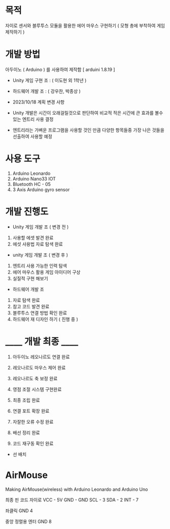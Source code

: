 # 목적
자이로 센서와 블루투스 모듈을 활용한 에어 마우스 구현하기 ( 모형 총에 부착하여 게임 제작하기 )


# 개발 방법
아두이노 ( Arduino ) 를 사용하여 제작함 [ arduini 1.8.19 ]
- Unity 게임 구현 조 : ( 이도현 외 1학년 )
- 하드웨어 개발 조 : ( 강우찬, 박종상 )
  
- 2023/10/18 계획 변경 사항
- Unity 개발은 시간이 오래걸릴것으로 판단하여 비교적 적은 시간에 큰 효과를 볼수있는 엔트리 사용 결정
- 엔트리라는 가벼운 프로그램을 사용할 것인 만큼 다양한 항목들중 가장 나은 것들을 선출하여 사용할 예정


# 사용 도구
1. Arduino Leonardo
2. Arduino Nano33 IOT
3. Bluetooth HC - 05
4. 3 Axis Arduino gyro sensor


# 개발 진행도
- Unity 게임 개발 조 ( 변경 전 )
1. 사용할 에셋 발견 완료
2. 에섯 사용법 자료 탐색 완료

- unity 게임 개발 조 ( 변경 후 )
1. 엔트리 사용 가능한 인력 탐색
2. 에어 마우스 활용 게임 아이디어 구상
3. 실질적 구현 해보기


- 하드웨어 개발 조
1. 자료 탐색 완료
2. 참고 코드 발견 완료
3. 블루투스 연결 방법 확인 완료
4. 하드웨어 재 디자인 하기 ( 진행 중 )


# ____ 개발 최종 ____

1. 아두이노 레오나르도 연결 완료
   
2. 레오나르도 마우스 제어 완료
   
3. 레오나르도 축 보정 완료
   
4. 영점 조절 시스템 구현완료
   
5. 최종 조립 완료
    
6. 연결 포트 확장 완료
    
7. 자잘한 오류 수정 완료
    
8. 배선 정리 완료
    
9. 코드 재구동 확인 완료


- 선 배치
# AirMouse
Making AirMouse(wireless) with Arduino Leonardo and Arduino Uno

최종 핀 코드
자이로
VCC - 5V
GND - GND
SCL - 3
SDA - 2
INT - 7

좌클릭
GND
4

중앙 정렬용 엔터
GND
8


